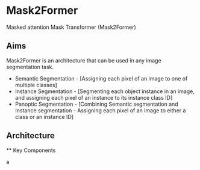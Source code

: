 # Mask2Former

Masked attention Mask Transformer (Mask2Former)

## Aims

Mask2Former is an architecture that can be used in any image segmentation task.
- Semantic Segmentation   -   [Assigning each pixel of an image to one of multiple classes]
- Instance Segmentation   -  [Segmenting each object instance in an image, and assigning each pixel of an instance to its instance class ID]
- Panoptic Segmentation   -  [Combining Semantic segmentation and Instance segmentation - Assigning each pixel of an image to either a class or an instance ID]

## Architecture

** Key Components

a

